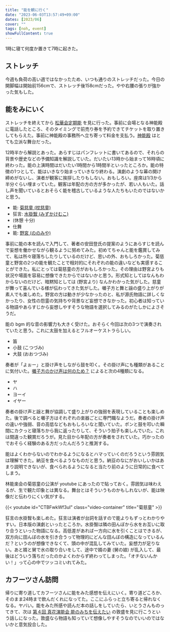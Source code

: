 ```yaml
---
title: "能を観に行く"
date: "2023-06-03T13:57:49+09:00"
dates: [2023/06]
cover: ""
tags: [noh, event]
showFullContent: true
---
```


1時に寝て何度か置きて7時に起きた。

## ストレッチ

今週も負荷の高い週ではなかったため、いつも通りのストレッチだった。今日の開脚幅は開始前156cmで、ストレッチ後158cmだった。やや右腰の張りが強かった気もした。

## 能をみにいく

ストレッチを終えてから [松華会定期能](https://www.minatogawajinja.or.jp/shinnouden/event/8151/) を見に行った。事前に会場となる神能殿に電話したところ、そのタイミングで前売り券を予約できてチケットを取り置きしてもらえた。事前に神能殿の事務所へ立ち寄って料金を支払う。[神能殿](https://www.minatogawajinja.or.jp/shinnouden/) はとても立派な舞台だった。

12時半から解説とあった。あらすじはパンフレットに書いてあるので、それらの背景や歴史などの予備知識を解説していた。だいたい13時から始まって16時頃に終わった。能の上演時間はだいたい1時間から1時間半といったところか。能の特徴の1つとして、能はいきなり始まっていきなり終わる。演劇のような幕の開け締めがないし、演者が観客に挨拶したりもしない。おもしろい。座席は1/3から半分ぐらい埋まっていた。観客は年配の方の方が多かったが、若い人もいた。話し声を聞いているとおそらく能を稽古しているような人たちもいたのではないかと思う。

* 能: [菊慈童 (枕慈童)](https://www.the-noh.com/jp/plays/data/program_085.html) 
* 狂言: [水掛聟 (みずかけむこ)](https://kyotokyogen.com/guide/mizukakemuko/)
* (休憩 十分)
* 仕舞
* 能: [野宮 (ののみや)](https://www.the-noh.com/jp/plays/data/program_018.html)

事前に能の本を読んで入門して、著者の安田登氏の提案のようにあらすじを読んで妄想を働かせながら観るように努めてみた。初めてちゃんと能を鑑賞してみて、私は所々寝落ちしたりしているのだけど、思いの外、おもしろかった。菊慈童と野宮の2つの能を観たことで相対的にそれぞれの能の違いなども実感することができた。私にとっては菊慈童の方がおもしろかった。その理由は野宮よりも状況や場面を容易に想像できたからではないかと思う。形式知としてはなんもわからないのだけど、暗黙知としては (野宮より) なんかわかった気がした。慈童が舞って喜んでいる様が伝わってきた気がした。囃子方と舞と謡の盛り上がりが素人でも楽しめた。野宮の方は動きが少なかったのと、私が源氏物語に詳しくなかったり、女性の怨霊の気持ちや背景など妄想できなかった。初心者は知っている物語やあらすじから妄想しやすそうな物語を選択してみるのがたしかによさそうだ。

能の bgm 的な音の影響力も大きく受けた。おそらく今回は次の3つで演奏されていたと思う。これに太鼓を加えるとフルオーケストラらしい。

* 笛
* 小鼓 (こつづみ)
* 大鼓 (おおつづみ)

奏者が「よぉー」と掛け声をしながら鼓を叩く。その掛け声にも種類があることに気付いた。[囃子方のかけ声は何のため？](https://www.the-noh.com/jp/trivia/073.html) によると次の4種類になる。

* ヤ
* ハ
* ヨーイ
* イヤー

奏者の掛け声と謡と舞が協調して盛り上がりの強弱を表現していることも楽しめた。後で調べると囃子方はそれぞれの楽器ごとに専門職なようだ。奏者の掛け声の違いや強弱、音の高低などもおもしろいなと聞いていた。ポンと鼓を叩いた瞬間にカクっと寝落ちから我に返ったりして、そういう拍子も楽しんでいた。これは間違った観賞だろうが。見た目から年配の方が奏者をされていた。巧かったのでおそらく経験のある方だったんだろうと推測する。

能はよくわからないのでわかるようになるとハマっていくのだろうという雰囲気は理解できた。納豆を食べるようなものだと思う。納豆のなにがおいしいかはあまり説明できないが、食べられるようになると当たり前のように日常的に食べてしまう。

林能楽会の菊慈童の公演が youtube にあったので貼っておく。雰囲気は味わえるが、生で観た印象とは異なる。舞台とはそういうものかもしれないが、能は映像だと伝わりにくい気がする。

{{< youtube id="CTBFwkWf3uI" class="video-container" title="菊慈童" >}}

狂言の水掛聟も楽しめた。狂言は演者が台詞を話すので能よりもずっとわかりやすい。日本版の演劇といったところか。水掛聟は隣の田んぼから水をお互いに取り合うといった物語になる。高低差があれば一方向に水を引くことはできるが、双方向に田んぼの水を引き合うって物理的にどんな田んぼの構造になっているんだ？というのが想像できなくて、頭の中が混乱してみていた。妄想力が足りない。あと婿と舅で水の取り合いをして、途中で婿の妻 (舅の娘) が乱入して、最後はどういう落ちだったのかよくわからず終わってしまった。「オチないんかい！」って心の中でツッコミいれてみた。

## カフーツさん訪問

帰りに寄り道してカフーツさんに能をみた感想を伝えにいく。寄り道どころか、そのまま24時まで飲んだくれになってた。ここにふらっと立ち寄ると帰れなくなる。ヤバい。能をみた所感や読んだ本の話しをしていたら、いとうさんものってきて、次は [第４回 真花演能会 能のみちを伝えたい](https://www.minatogawajinja.or.jp/shinnouden/event/8387/) の敦盛を見に行こうという話しになった。敦盛なら物語も知っていて想像しやすそうなのでいいのではないかと意気投合した。
